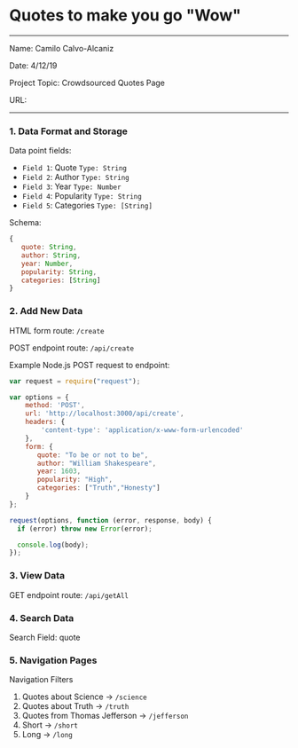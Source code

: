 
# Quotes to make you go "Wow"

---

Name: Camilo Calvo-Alcaniz

Date: 4/12/19

Project Topic: Crowdsourced Quotes Page

URL: 

---


### 1. Data Format and Storage

Data point fields:
- `Field 1`: Quote       `Type: String`
- `Field 2`: Author      `Type: String`
- `Field 3`: Year        `Type: Number`
- `Field 4`: Popularity  `Type: String`
- `Field 5`: Categories  `Type: [String]`

Schema: 
```javascript
{
   quote: String,
   author: String,
   year: Number,
   popularity: String,
   categories: [String]
}
```

### 2. Add New Data

HTML form route: `/create`

POST endpoint route: `/api/create`

Example Node.js POST request to endpoint: 
```javascript
var request = require("request");

var options = { 
    method: 'POST',
    url: 'http://localhost:3000/api/create',
    headers: { 
        'content-type': 'application/x-www-form-urlencoded' 
    },
    form: { 
       quote: "To be or not to be",
       author: "William Shakespeare",
       year: 1603,
       popularity: "High",
       categories: ["Truth","Honesty"]
    } 
};

request(options, function (error, response, body) {
  if (error) throw new Error(error);

  console.log(body);
});
```

### 3. View Data

GET endpoint route: `/api/getAll`

### 4. Search Data

Search Field: quote

### 5. Navigation Pages

Navigation Filters
1. Quotes about Science -> `/science`
2. Quotes about Truth -> `/truth`
3. Quotes from Thomas Jefferson -> `/jefferson`
4. Short -> `/short`
5. Long -> `/long`
